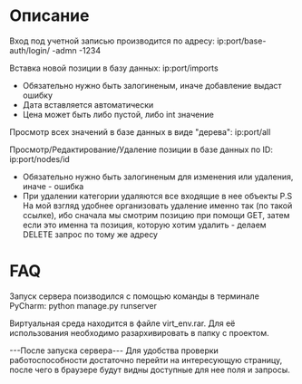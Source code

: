 # Описание #

Вход под учетной записью производится по адресу:
ip:port/base-auth/login/
-admn
-1234

Вставка новой позиции в базу данных:
ip:port/imports
- Обязательно нужно быть залогиненым, иначе добавление выдаст ошибку
- Дата вставляется автоматически
- Цена может быть либо пустой, либо int значение

Просмотр всех значений в базе данных в виде "дерева":
ip:port/all

Просмотр/Редактирование/Удаление позиции в базе данных по ID:
ip:port/nodes/id
- Обязательно нужно быть залогиненым для изменения или удаления, иначе - ошибка
- При удалении категории удаляются все входящие в нее объекты
P.S На мой взгляд удобнее организовать удаление именно так (по такой ссылке),
ибо сначала мы смотрим позицию при помощи GET, затем если
это именна та позиция, которую хотим удалить - делаем 
DELETE запрос по тому же адресу 

# FAQ #
Запуск сервера поизводился с помощью команды в терминале PyCharm:
python manage.py runserver

Виртуальная среда находится в файле virt_env.rar. Для её использования необходимо разархивировать в папку с проектом.

---После запуска сервера---
Для удобства проверки работоспособности достаточно перейти на интересующую страницу,
после чего в браузере будут видны доступные для нее поля и запросы.
